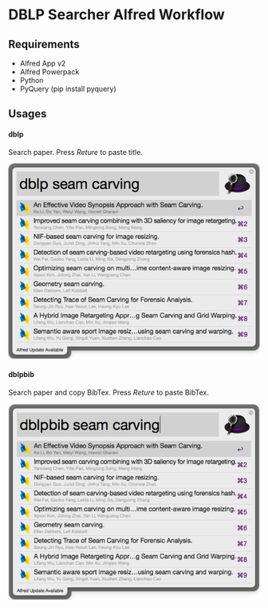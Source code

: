 # DBLP Searcher Alfred Workflow

## Requirements

- Alfred App v2
- Alfred Powerpack
- Python
- PyQuery (pip install pyquery)

## Usages

#### dblp

Search paper. Press *Reture* to paste title.

![Query Paper](https://raw.githubusercontent.com/ZeekWang/DBLPSearcherAlfredWorkflow/master/assets/dblp.png "Search paper")

#### dblpbib

Search paper and copy BibTex. Press *Reture* to paste BibTex.

![Search paper and copy BibTex](https://raw.githubusercontent.com/ZeekWang/DBLPSearcherAlfredWorkflow/master/assets/dblpbib.png "Search paper and copy BibTex")
